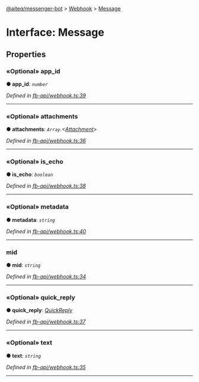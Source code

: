 [@aiteq/messenger-bot](../README.md) > [Webhook](../modules/webhook.md) > [Message](../interfaces/webhook.message.md)



# Interface: Message


## Properties
<a id="app_id"></a>

### «Optional» app_id

**●  app_id**:  *`number`* 

*Defined in [fb-api/webhook.ts:39](https://github.com/aiteq/messenger-bot/blob/a540dbb/src/fb-api/webhook.ts#L39)*





___

<a id="attachments"></a>

### «Optional» attachments

**●  attachments**:  *`Array`.<[Attachment](../modules/webhook.md#attachment)>* 

*Defined in [fb-api/webhook.ts:36](https://github.com/aiteq/messenger-bot/blob/a540dbb/src/fb-api/webhook.ts#L36)*





___

<a id="is_echo"></a>

### «Optional» is_echo

**●  is_echo**:  *`boolean`* 

*Defined in [fb-api/webhook.ts:38](https://github.com/aiteq/messenger-bot/blob/a540dbb/src/fb-api/webhook.ts#L38)*





___

<a id="metadata"></a>

### «Optional» metadata

**●  metadata**:  *`string`* 

*Defined in [fb-api/webhook.ts:40](https://github.com/aiteq/messenger-bot/blob/a540dbb/src/fb-api/webhook.ts#L40)*





___

<a id="mid"></a>

###  mid

**●  mid**:  *`string`* 

*Defined in [fb-api/webhook.ts:34](https://github.com/aiteq/messenger-bot/blob/a540dbb/src/fb-api/webhook.ts#L34)*





___

<a id="quick_reply"></a>

### «Optional» quick_reply

**●  quick_reply**:  *[QuickReply](webhook.quickreply.md)* 

*Defined in [fb-api/webhook.ts:37](https://github.com/aiteq/messenger-bot/blob/a540dbb/src/fb-api/webhook.ts#L37)*





___

<a id="text"></a>

### «Optional» text

**●  text**:  *`string`* 

*Defined in [fb-api/webhook.ts:35](https://github.com/aiteq/messenger-bot/blob/a540dbb/src/fb-api/webhook.ts#L35)*





___


